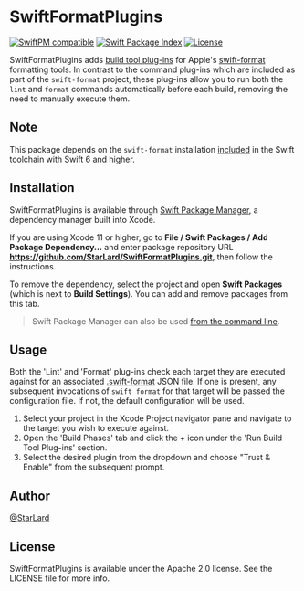 # SwiftFormatPlugins

[![SwiftPM compatible](https://img.shields.io/badge/spm-compatible-brightgreen.svg?style=flat)](https://swift.org/package-manager)
[![Swift Package Index](https://img.shields.io/endpoint?url=https%3A%2F%2Fswiftpackageindex.com%2Fapi%2Fpackages%2FStarLard%2FSwiftFormatPlugins%2Fbadge%3Ftype%3Dswift-versions)](https://swiftpackageindex.com/StarLard/SwiftFormatPlugins)
[![License](https://img.shields.io/badge/License-Apache_2.0-blue.svg)](https://github.com/StarLard/SwiftFormatPlugins/blob/main/LICENSE)

SwiftFormatPlugins adds [build tool plug-ins](https://github.com/swiftlang/swift-package-manager/blob/main/Documentation/Plugins.md) for Apple's [swift-format](https://github.com/swiftlang/swift-format) formatting tools. In contrast to the command plug-ins which are included as part of the `swift-format` project, these plug-ins allow you to run both the `lint` and `format` commands automatically before each build, removing the need to manually execute them.

## Note

This package depends on the `swift-format` installation [included](https://github.com/swiftlang/swift-format?tab=readme-ov-file#included-in-the-swift-toolchain) in the Swift toolchain with Swift 6 and higher.

## Installation

SwiftFormatPlugins is available through [Swift Package Manager](https://swift.org/package-manager/), a dependency manager built into Xcode.

If you are using Xcode 11 or higher, go to **File / Swift Packages / Add Package Dependency...** and enter package repository URL **https://github.com/StarLard/SwiftFormatPlugins.git**, then follow the instructions.

To remove the dependency, select the project and open **Swift Packages** (which is next to **Build Settings**). You can add and remove packages from this tab.

> Swift Package Manager can also be used [from the command line](https://swift.org/package-manager/).

## Usage

Both the 'Lint' and 'Format' plug-ins check each target they are executed against for an associated [.swift-format](https://github.com/swiftlang/swift-format?tab=readme-ov-file#configuring-the-command-line-tool) JSON file. If one is present, any subsequent invocations of `swift format` for that target will be passed the configuration file. If not, the default configuration will be used.

1. Select your project in the Xcode Project navigator pane and navigate to the target you wish to execute against.
2. Open the 'Build Phases' tab and click the + icon under the 'Run Build Tool Plug-ins' section.
3. Select the desired plugin from the dropdown and choose "Trust & Enable" from the subsequent prompt.

## Author

[@StarLard](https://github.com/StarLard)

## License

SwiftFormatPlugins is available under the Apache 2.0 license. See the LICENSE file for more info.
